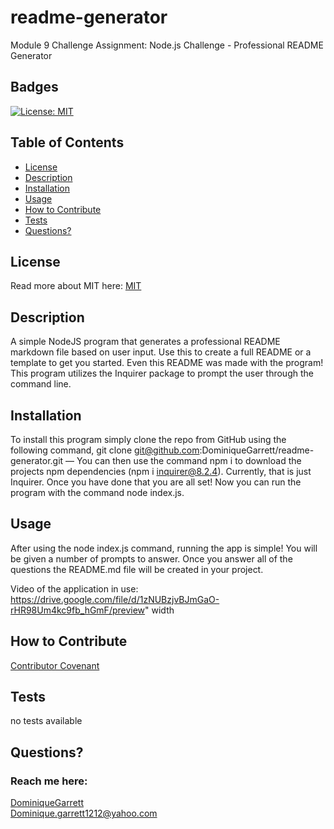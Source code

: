 # readme-generator
 Module 9 Challenge Assignment: Node.js Challenge - Professional README Generator
  ## Badges
  [![License: MIT](https://img.shields.io/badge/License-MIT-yellow.svg)](https://opensource.org/licenses/MIT)

  ## Table of Contents
  * [License](#license)
  * [Description](#description)
  * [Installation](#installation)
  * [Usage](#usage)
  * [How to Contribute](#how-to-contribute)
  * [Tests](#tests)
  * [Questions?](#questions)

  ## License
  Read more about MIT here:
  [MIT](https://opensource.org/licenses/MIT)

  ## Description
  A simple NodeJS program that generates a professional README markdown file based on user input. Use this to create a full README or a template to get you started. Even this README was made with the program! This program utilizes the Inquirer package to prompt the user through the command line. 

  ## Installation
  To install this program simply clone the repo from GitHub using the following command, git clone git@github.com:DominiqueGarrett/readme-generator.git — You can then use the command npm i to download the projects npm dependencies (npm i inquirer@8.2.4). Currently, that is just Inquirer. Once you have done that you are all set! Now you can run the program with the command node index.js.

  ## Usage
  After using the node index.js command, running the app is simple! You will be given a number of prompts to answer. Once you answer all of the questions the README.md file will be created in your project.
  
  Video of the application in use: 
  https://drive.google.com/file/d/1zNUBzjvBJmGaO-rHR98Um4kc9fb_hGmF/preview" width

  ## How to Contribute
  [Contributor Covenant](https://www.contributor-covenant.org/)  


  ## Tests
  no tests available

  ## Questions?
  ### Reach me here: 
  [DominiqueGarrett](https://github.com/DominiqueGarrett)  
  Dominique.garrett1212@yahoo.com
